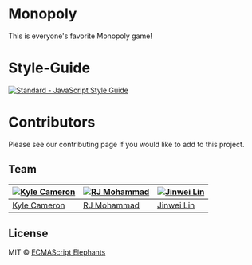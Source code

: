 # Monopoly

This is everyone's favorite Monopoly game!

# Style-Guide

[![Standard - JavaScript Style Guide](https://cdn.rawgit.com/feross/standard/master/badge.svg)](https://github.com/feross/standard)

# Contributors

Please see our contributing page if you would like to add to this project.

## Team

[![Kyle Cameron](https://en.gravatar.com/userimage/118442393/7d6da3361381c777093bb160ae663822.jpg?size=200)](https://github.com/kcbroomall) | [![RJ Mohammad](https://en.gravatar.com/userimage/118442393/20f2b6715796ffdd60539d006aa25192.jpg?size=200)](https://github.com/rjmohammad) | [![Jinwei Lin](https://en.gravatar.com/userimage/118442393/8a62da5ece9af33e4cd7fabba53c9032.jpg?size=200)](https://github.com/jinweilin8)
---|---|---
[Kyle Cameron](https://github.com/kcbroomall) | [RJ Mohammad](https://github.com/rjmohammad) | [Jinwei Lin](https://github.com/jinweilin8)


## License

MIT © [ECMAScript Elephants](https://github.com/ecmascriptElephants)

